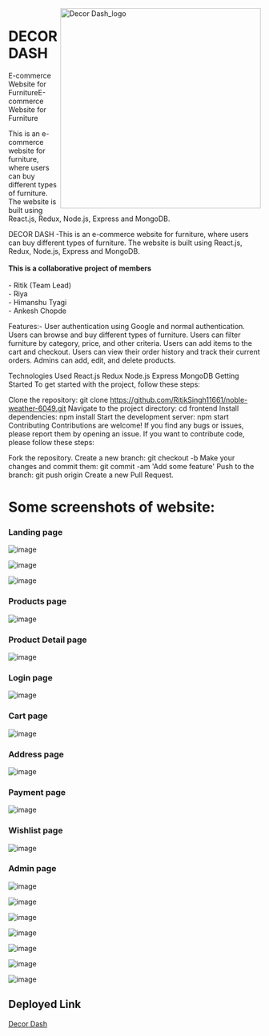 <img width="400" align="right" alt="Decor Dash_logo" src="https://user-images.githubusercontent.com/103588575/229435006-1d77bb6c-fb2e-4080-9786-d89fc73d57f9.png">

# DECOR DASH


E-commerce Website for FurnitureE-commerce Website for Furniture

This is an e-commerce website for furniture, where users can buy different types of furniture. The website is built using React.js, Redux, Node.js, Express and MongoDB.


<p id="description">DECOR DASH -This is an e-commerce website for furniture, where users can buy different types of furniture. The website is built using React.js, Redux, Node.js, Express and MongoDB.
<br><br><b>This is a collaborative project of  members</b><br><br>- Ritik (Team Lead)<br>- Riya <br>- Himanshu Tyagi<br>- Ankesh Chopde</p>

Features:-
User authentication using Google and normal authentication.
Users can browse and buy different types of furniture.
Users can filter furniture by category, price, and other criteria.
Users can add items to the cart and checkout.
Users can view their order history and track their current orders.
Admins can add, edit, and delete products.

Technologies Used
React.js
Redux
Node.js
Express
MongoDB
Getting Started
To get started with the project, follow these steps:

Clone the repository: git clone https://github.com/RitikSingh11661/noble-weather-6049.git
Navigate to the project directory: cd frontend
Install dependencies: npm install
Start the development server: npm start
Contributing
Contributions are welcome! If you find any bugs or issues, please report them by opening an issue. If you want to contribute code, please follow these steps:

Fork the repository.
Create a new branch: git checkout -b <branch-name>
Make your changes and commit them: git commit -am 'Add some feature'
Push to the branch: git push origin <branch-name>
Create a new Pull Request.

# Some screenshots of website:

<h3>Landing page</h3>

![image](https://user-images.githubusercontent.com/103588575/229436916-1210750d-c07e-4cf7-af49-575b3941ae06.png)

![image](https://user-images.githubusercontent.com/103588575/229437047-0ea7267b-cf50-49bc-9d86-12ce6ee17fd3.png)

![image](https://user-images.githubusercontent.com/103588575/229437215-1e31142e-f93a-4220-bf43-7948420f58a8.png)

<h3>Products page</h3>

![image](https://user-images.githubusercontent.com/103588575/229437323-6e1c2e16-f40c-4d6b-82ab-46ed079a7017.png)

<h3>Product Detail page</h3>

![image](https://user-images.githubusercontent.com/103588575/229437463-e060e004-06c5-4315-af0b-04c01037853d.png)

<h3>Login page</h3>

![image](https://user-images.githubusercontent.com/103588575/229437636-5a694589-3a07-4a9b-a31d-023646e5c06b.png)

<h3>Cart page</h3>

![image](https://user-images.githubusercontent.com/103588575/229437795-706529bf-9aa6-4ffb-9f52-d4b221d1c213.png)

<h3>Address page</h3>

![image](https://user-images.githubusercontent.com/103588575/229438015-ae3067cd-e0e2-4af0-9b09-3b8647dba151.png)

<h3>Payment page</h3>

![image](https://user-images.githubusercontent.com/103588575/229438353-ecd33dbf-13a2-4bbf-91be-e83e809ac368.png)

<h3>Wishlist page</h3>

![image](https://user-images.githubusercontent.com/103588575/229438490-b2052d74-6e03-4ccb-b682-06bf6d96a7ce.png)

<h3>Admin page</h3>

![image](https://user-images.githubusercontent.com/103588575/229438765-4e221dfc-78ef-4b09-83ac-237618fb5d80.png)

![image](https://user-images.githubusercontent.com/103588575/229439174-74c76ac1-7b30-4e07-b6ea-5df7c8900031.png)

![image](https://user-images.githubusercontent.com/103588575/229439451-50fbf250-edce-4e5d-accd-2b374202c275.png)

![image](https://user-images.githubusercontent.com/103588575/229439516-410657c2-de4e-4fe2-a37a-4ce40ef2ffb3.png)

![image](https://user-images.githubusercontent.com/103588575/229439597-f6c61799-dc8c-4895-9735-4b171ee5d4e1.png)

![image](https://user-images.githubusercontent.com/103588575/229439636-fd5c1ee8-c9a2-491f-a1ac-56ffd4754434.png)

![image](https://user-images.githubusercontent.com/103588575/229439718-43f53c33-17b7-4b42-aca9-ab5548155818.png)

<h2>Deployed Link</h2>

[Decor Dash](https://decordash.vercel.app)
